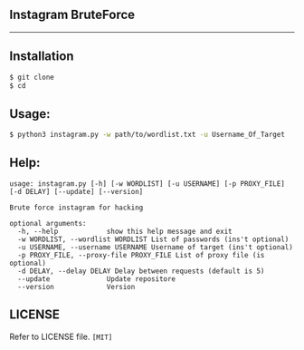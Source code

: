 ## Instagram BruteForce

<hr>

## Installation

```bash
$ git clone 
$ cd 
```

## Usage:
```bash
$ python3 instagram.py -w path/to/wordlist.txt -u Username_Of_Target
```
## Help:
```
usage: instagram.py [-h] [-w WORDLIST] [-u USERNAME] [-p PROXY_FILE] [-d DELAY] [--update] [--version]

Brute force instagram for hacking

optional arguments:
  -h, --help            show this help message and exit
  -w WORDLIST, --wordlist WORDLIST List of passwords (ins't optional)
  -u USERNAME, --username USERNAME Username of target (ins't optional)
  -p PROXY_FILE, --proxy-file PROXY_FILE List of proxy file (is optional)
  -d DELAY, --delay DELAY Delay between requests (default is 5)
  --update              Update repositore
  --version             Version
```

## LICENSE

Refer to LICENSE file. `[MIT]`